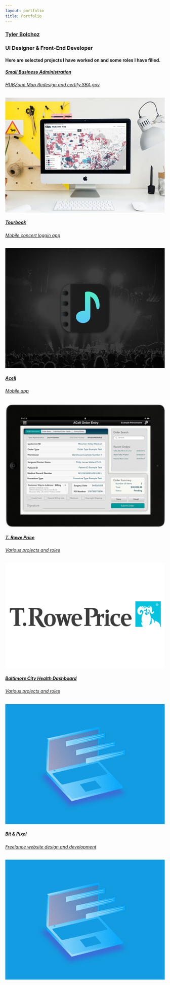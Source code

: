 ```yaml
---
layout: portfolio
title: Portfolio
---
```

<main class="portfolio">
  <section class="portfolio-section">
    <div class="portfolio__work-container">
      <section class="portfolio-section portfolio__header">
        <h1 class="portfolio__header--logo"><a href="/">Tyler Bolchoz</a></h1>
        <h1 class="portfolio__header--tag">UI Designer & Front-End Developer</h1>
        <h4 class="portfolio__header--deck">Here are selected projects I have worked on and some roles I have filled.</h4>
      </section>
      <a href="/portfolio/hubzone" class="portfolio__thumbnail portfolio__thumbnail--featured">
        <span class="project-decription">
        <h5>Small Business Administration</h5>
        <h6>HUBZone Map Redesign and certify.SBA.gov</h6>
        </span>
        <img class="portfolio__thumbnail--img" src="/assets/img/portfolio/hubzone-map.jpg">
      </a>
      <a href="/portfolio/tourbook" class="portfolio__thumbnail">
        <span class="project-decription">
        <h5>Tourbook</h5>
        <h6>Mobile concert loggin app</h6>
        </span>
        <img class="portfolio__thumbnail--img" src="/assets/img/portfolio/tourbook-icon.jpg">
      </a>
      <a href="/portfolio/acell" class="portfolio__thumbnail">
        <span class="project-decription">
        <h5>Acell</h5>
        <h6>Mobile app</h6>
        </span>
        <img class="portfolio__thumbnail--img" src="/assets/img/portfolio/acell-ipad.png">
      </a>
      <a href="/portfolio/troweprice" class="portfolio__thumbnail">
        <span class="project-decription">
        <h5>T. Rowe Price</h5>
        <h6>Various projects and roles</h6>
        </span>
        <img class="portfolio__thumbnail--img" src="/uploads/2018/05/trp-logo.jpg">
      </a>
      <a href="/portfolio/troweprice" class="portfolio__thumbnail">
        <span class="project-decription">
        <h5>Baltimore City Health Dashboard</h5>
        <h6>Various projects and roles</h6>
        </span>
        <img class="portfolio__thumbnail--img" src="/assets/img/portfolio/placeholder.png">
      </a>
      <a href="/portfolio/troweprice" class="portfolio__thumbnail">
        <span class="project-decription">
        <h5>Bit & Pixel</h5>
        <h6>Freelance website design and development</h6>
        </span>
        <img class="portfolio__thumbnail--img" src="/assets/img/portfolio/placeholder.png">
      </a>
    </div>
  </section>
</main>
